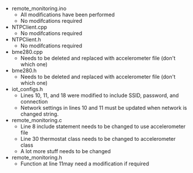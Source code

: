 * remote_monitoring.ino
	- All modifications have been performed
	- No modifcations required
* NTPClient.cpp
	- No modifcations required
* NTPClient.h
	- No modifcations required
* bme280.cpp
	- Needs to be deleted and replaced with accelerometer file (don't which one)
* bme280.h
	- Needs to be deleted and replaced with accelerometer file (don't which one)
* iot_configs.h
	- Lines 10, 11, and 18 were modified to include SSID, password, and connection
	- Network settings in lines 10 and 11 must be updated when network is
	changed
	string.
* remote_monitoring.c
	- Line 8 include statement needs to be changed to use accelerometer file
	- Line 30 thermostat class needs to be changed to accelerometer class
	- A lot more stuff needs to be changed
* remote_monitoring.h
	- Function at line 11may need a modification if required
